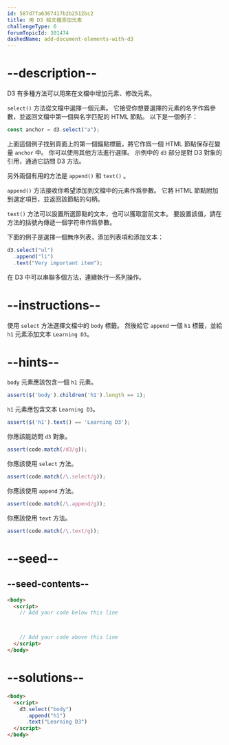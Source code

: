 ```yaml
---
id: 587d7fa6367417b2b2512bc2
title: 用 D3 給文檔添加元素
challengeType: 6
forumTopicId: 301474
dashedName: add-document-elements-with-d3
---
```


# --description--

D3 有多種方法可以用來在文檔中增加元素、修改元素。

`select()` 方法從文檔中選擇一個元素。 它接受你想要選擇的元素的名字作爲參數，並返回文檔中第一個與名字匹配的 HTML 節點。 以下是一個例子：

```js
const anchor = d3.select("a");
```

上面這個例子找到頁面上的第一個錨點標籤，將它作爲一個 HTML 節點保存在變量 `anchor` 中。 你可以使用其他方法進行選擇。 示例中的 `d3` 部分是對 D3 對象的引用，通過它訪問 D3 方法。

另外兩個有用的方法是 `append()` 和 `text()` 。

`append()` 方法接收你希望添加到文檔中的元素作爲參數。 它將 HTML 節點附加到選定項目，並返回該節點的句柄。

`text()` 方法可以設置所選節點的文本，也可以獲取當前文本。 要設置該值，請在方法的括號內傳遞一個字符串作爲參數。

下面的例子是選擇一個無序列表，添加列表項和添加文本：

```js
d3.select("ul")
  .append("li")
  .text("Very important item");
```

在 D3 中可以串聯多個方法，連續執行一系列操作。

# --instructions--

使用 `select` 方法選擇文檔中的 `body` 標籤。 然後給它 `append` 一個 `h1` 標籤，並給 `h1` 元素添加文本 `Learning D3`。

# --hints--

`body` 元素應該包含一個 `h1` 元素。

```js
assert($('body').children('h1').length == 1);
```

`h1` 元素應包含文本 `Learning D3`。

```js
assert($('h1').text() == 'Learning D3');
```

你應該能訪問 `d3` 對象。

```js
assert(code.match(/d3/g));
```

你應該使用 `select` 方法。

```js
assert(code.match(/\.select/g));
```

你應該使用 `append` 方法。

```js
assert(code.match(/\.append/g));
```

你應該使用 `text` 方法。

```js
assert(code.match(/\.text/g));
```

# --seed--

## --seed-contents--

```html
<body>
  <script>
    // Add your code below this line



    // Add your code above this line
  </script>
</body>
```

# --solutions--

```html
<body>
  <script>
    d3.select("body")
      .append("h1")
      .text("Learning D3")
  </script>
</body>
```

